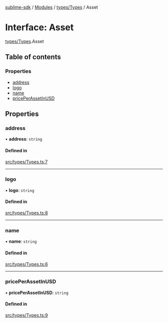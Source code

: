 [sublime-sdk](../README.md) / [Modules](../modules.md) / [types/Types](../modules/types_Types.md) / Asset

# Interface: Asset

[types/Types](../modules/types_Types.md).Asset

## Table of contents

### Properties

- [address](types_Types.Asset.md#address)
- [logo](types_Types.Asset.md#logo)
- [name](types_Types.Asset.md#name)
- [pricePerAssetInUSD](types_Types.Asset.md#priceperassetinusd)

## Properties

### address

• **address**: `string`

#### Defined in

[src/types/Types.ts:7](https://github.com/sublime-finance/sublime-sdk/blob/c26eed8/src/types/Types.ts#L7)

___

### logo

• **logo**: `string`

#### Defined in

[src/types/Types.ts:8](https://github.com/sublime-finance/sublime-sdk/blob/c26eed8/src/types/Types.ts#L8)

___

### name

• **name**: `string`

#### Defined in

[src/types/Types.ts:6](https://github.com/sublime-finance/sublime-sdk/blob/c26eed8/src/types/Types.ts#L6)

___

### pricePerAssetInUSD

• **pricePerAssetInUSD**: `string`

#### Defined in

[src/types/Types.ts:9](https://github.com/sublime-finance/sublime-sdk/blob/c26eed8/src/types/Types.ts#L9)
